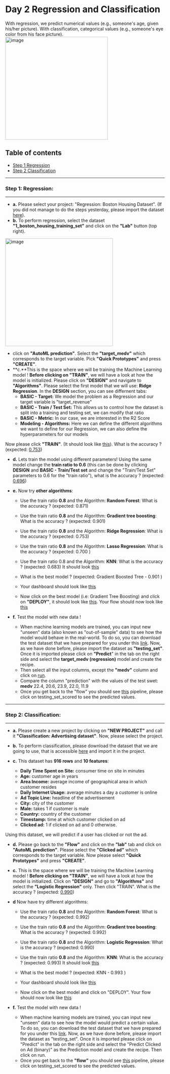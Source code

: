 # Day 2 Regression and Classification

With regression, we predict numerical values (e.g., someone's age, given his/her picture). With classification, categorical values (e.g., someone's eye color from his face picture).
<img width="324" alt="image" src="https://github.com/michalis0/ML_dataiku/assets/28807066/71ac0c68-1ff1-4ecd-afcd-1d7d312adc84">


## Table of contents 
* [Step 1 Regression](#step-1-regression)
* [Step 2 Classification](#step-2-classification)

-----------------------------------
### **Step 1: Regression:**
-----------------------------------

- **a.** Please select your project: "Regression: Boston Housing Dataset". (If you did not manage to do the steps yesterday, please import the dataset [here](https://github.com/michalis0/ML_dataiku/blob/main/Day%202/Datasets/Regression/1_boston_housing_training_set.csv)).
- **b.** To perform regression, select the dataset **"1_boston_housing_training_set"** and click on the **"Lab"** button (top right).
<img width="340" alt="image" src="https://github.com/michalis0/ML_dataiku/assets/28807066/6b1c944f-2ac4-4426-9875-30b90d781f51">

-   click on **"AutoML prediction"**. Select the **"target_medv"** which corresponds to the target variable. Pick **"Quick Prototypes"** and press **"CREATE"**.
- **c.**This is the space where we will be training the Machine Learning model ! **Before clicking on "TRAIN"**, we will have a look at how the model is initialized. Please click on **"DESIGN"** and navigate to **"Algorithms"**. Please select the first model that we will use: **Ridge Regression**. In the **DESIGN** section, you can see differnent tabs: 
    -  **BASIC - Target:** We model the problem as a Regression and our target variable is "target_revenue"
    - **BASIC - Train / Test Set:** This allows us to control how the dataset is split into a training and testing set, we can modify that ratio
    - **BASIC - Metric:** In our case, we are interested in the R2 Score
    - **Modeling - Algorithms:** Here we can define the different algorithms we want to define for our Regression, we can also define the hyperparameters for our models

Now please click **"TRAIN"**. (It should look like [this](https://github.com/michalis0/ML_dataiku/blob/main/Day%202/HELP/models.png)). What is the accuracy ? (expected: [0.753](https://github.com/michalis0/ML_dataiku/blob/main/Day%202/HELP/accuracy_model.png))
    

- **d.** Lets train the model using different parameters! Using the same model change the **train ratio to 0.6** (this can be done by clicking **DESIGN** and **BASIC - Train/Test set** and change the "Train/Test Set" parameters to 0.6 for the "train ratio"), what is the accuracy ? (expected: [0.696](https://github.com/michalis0/ML_dataiku/blob/main/Day%202/HELP/accuracy_model_2.png))

- **e.** Now try **other algorithms**:
    - Use the train ratio **0.8** and the Algorithm: **Random Forest**: What is the accuracy ? (expected: 0.871)
    - Use the train ratio **0.8** and the Algorithm: **Gradient tree boosting**: What is the accuracy ? (expected: 0.901)
    - Use the train ratio **0.8** and the Algorithm: **Ridge Regression**: What is the accuracy ? (expected: 0.753)
    - Use the train ratio **0.8** and the Algorithm: **Lasso Regression**: What is the accuracy ? (expected: 0.700 )
    - Use the train ratio 0.8 and the Algorithm: **KNN**: What is the accuracy ? (expected: 0.683)
    It should look [this](https://github.com/michalis0/ML_dataiku/blob/main/Day%202/HELP/model_selection_.png)
    - What is the best model ? (expected: Gradient Boosted Tree - 0.901 )
    - Your dashboard should look like [this](https://github.com/michalis0/ML_dataiku/blob/main/Day%202/HELP/regression_testing_models.png)

    - Now click on the best model (i.e: Gradient Tree Boosting) and click on **"DEPLOY"**, it should look like [this](https://github.com/michalis0/ML_dataiku/blob/main/Day%202/HELP/best_models_deploy.png). Your flow should now look like [this](https://github.com/michalis0/ML_dataiku/blob/main/Day%202/HELP/new_flow_deployed.png)

- **f.** Test the model with new data ! 
    - When machine learning models are trained, you can input new "unseen" data (also known as "out-of-sample" data) to see how the model would behave in the real-world. To do so, you can download the test dataset that we have prepared for you under this [link](https://github.com/michalis0/ML_dataiku/blob/main/Day%202/Datasets/Regression/1_boston_housing_testing_set.csv). Now, as we have done before, please import the dataset as **"testing_set"**. Once it is imported please click on **"Predict**" in the tab on the right side and select the **target_medv (regression)** model and create the recipe. 
    - Then select all the input columns, except the **"medv"** column and click on [run](https://github.com/michalis0/ML_dataiku/blob/main/Day%202/HELP/define_prediction.png). 
    - Compare the column "prediction" with the values of the test swet: **medv** 22.4, 20.6, 23.9, 22.0, 11.9
    - Once you get back to the "flow" you should see [this](https://github.com/michalis0/ML_dataiku/blob/main/Day%202/HELP/final_pipeline.png) pipeline, please click on testing_set_scored to see the predicted values. 

-----------------------------------
### **Step 2: Classification:**
-----------------------------------

- **a.** Please create a new project by clicking on **"NEW PROJECT"** and call it **"Classification: Advertising dataset"**. Now, please select the project.
- **b.** To perform classification, please download the dataset that we are going to use, that is accessible [here](https://github.com/michalis0/ML_dataiku/blob/main/Day%202/Datasets/Classification/1_advertising_training_set.csv) and import it in the project.  

- **c.** This dataset has **916 rows** and **10 features**:
    - **Daily Time Spent on Site:** consumer time on site in minutes
    - **Age:** customer age in years
    - **Area Income:** average income of geographical area in which customer resides
    - **Daily Internet Usage:** average minutes a day a customer is online
    - **Ad Topic Line:** headline of the advertisement
    - **City:** city of the customer
    - **Male:** takes 1 if customer is male
    - **Country:** country of the customer
    - **Timestamp:** time at which customer clicked on ad
    - **Clicked ad:** 1 if clicked on ad and 0 otherwise.

Using this dataset, we will predict if a user has clicked or not the ad. 

- **d.** Please go back to the **"Flow"** and click on the **"lab"** tab and click on **"AutoML prediction"**. Please select the **"Clicked ad"** which corresponds to the target variable. Now please select **"Quick Prototypes"** and press **"CREATE"**.
- **c.** This is the space where we will be training the Machine Learning model ! **Before clicking on "TRAIN"**, we will have a look at how the model is initialized. Click on **"DESIGN"** and go to **"Algorithms"** and select the **"Logistic Regression"** only. Then click "TRAIN". What is the accuracy ? (expected: [0.990](https://github.com/michalis0/ML_dataiku/blob/main/Day%202/HELP/accuracy_models_day_2.png))
- **d** Now have try different algorithms:
    - Use the train ratio **0.8** and the Algorithm: **Random Forest**: What is the accuracy ? (expected: 0.992)
    - Use the train ratio **0.8** and the Algorithm: **Gradient tree boosting**: What is the accuracy ? (expected: 0.992)
    - Use the train ratio **0.8** and the Algorithm: **Logistic Regression**: What is the accuracy ? (expected: 0.990)
    - Use the train ratio **0.8** and the Algorithm: **KNN**: What is the accuracy ? (expected: 0.993)
    It should look [this](https://github.com/michalis0/ML_dataiku/blob/main/Day%202/HELP/model_selection_1_day_2.png)

    - What is the best model ? (expected:  KNN - 0.993 )
    - Your dashboard should look like [this](https://github.com/michalis0/ML_dataiku/blob/main/Day%202/HELP/best_models_classification.png)

    - Now click on the best model and click on "DEPLOY". Your flow should now look like [this](https://github.com/michalis0/ML_dataiku/blob/main/Day%202/HELP/new_flow_deployed_day_2.png)

- **f.** Test the model with new data ! 
    - When machine learning models are trained, you can input new "unseen" data to see how the model would predict a certain value. To do so, you can download the test dataset that we have prepared for you under this [link](https://github.com/michalis0/ML_dataiku/blob/main/Day%202/Datasets/Classification/1_advertising_testing_set.csv). Now, as we have done before, please import the dataset as "testing_set". Once it is imported please click on "Predict" in the tab on the right side and select the "Predict Clicked on Ad (binary)" as the Prediction model and create the recipe. Then click on run. 
    - Once you get back to the **"flow"** you should see [this](https://github.com/michalis0/ML_dataiku/blob/main/Day%202/HELP/final_pipeline_day_2.png) pipeline, please click on testing_set_scored to see the predicted values. 
